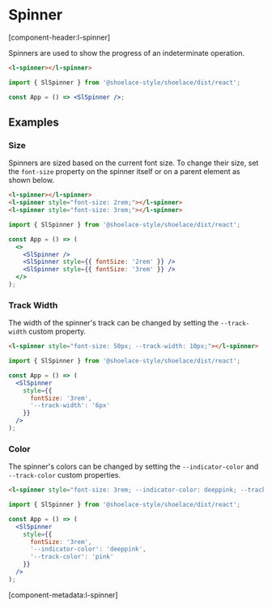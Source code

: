 # Spinner

[component-header:l-spinner]

Spinners are used to show the progress of an indeterminate operation.

```html preview
<l-spinner></l-spinner>
```

```jsx react
import { SlSpinner } from '@shoelace-style/shoelace/dist/react';

const App = () => <SlSpinner />;
```

## Examples

### Size

Spinners are sized based on the current font size. To change their size, set the `font-size` property on the spinner itself or on a parent element as shown below.

```html preview
<l-spinner></l-spinner>
<l-spinner style="font-size: 2rem;"></l-spinner>
<l-spinner style="font-size: 3rem;"></l-spinner>
```

```jsx react
import { SlSpinner } from '@shoelace-style/shoelace/dist/react';

const App = () => (
  <>
    <SlSpinner />
    <SlSpinner style={{ fontSize: '2rem' }} />
    <SlSpinner style={{ fontSize: '3rem' }} />
  </>
);
```

### Track Width

The width of the spinner's track can be changed by setting the `--track-width` custom property.

```html preview
<l-spinner style="font-size: 50px; --track-width: 10px;"></l-spinner>
```

```jsx react
import { SlSpinner } from '@shoelace-style/shoelace/dist/react';

const App = () => (
  <SlSpinner
    style={{
      fontSize: '3rem',
      '--track-width': '6px'
    }}
  />
);
```

### Color

The spinner's colors can be changed by setting the `--indicator-color` and `--track-color` custom properties.

```html preview
<l-spinner style="font-size: 3rem; --indicator-color: deeppink; --track-color: pink;"></l-spinner>
```

```jsx react
import { SlSpinner } from '@shoelace-style/shoelace/dist/react';

const App = () => (
  <SlSpinner
    style={{
      fontSize: '3rem',
      '--indicator-color': 'deeppink',
      '--track-color': 'pink'
    }}
  />
);
```

[component-metadata:l-spinner]
